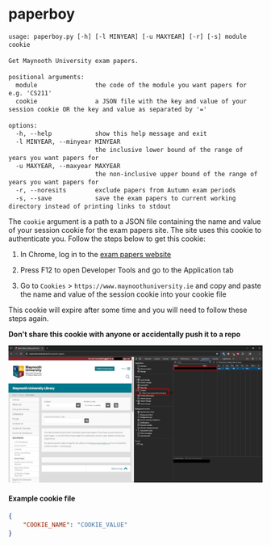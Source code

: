 # paperboy

```
usage: paperboy.py [-h] [-l MINYEAR] [-u MAXYEAR] [-r] [-s] module cookie

Get Maynooth University exam papers.

positional arguments:
  module                the code of the module you want papers for e.g. 'CS211'
  cookie                a JSON file with the key and value of your session cookie OR the key and value as separated by '='

options:
  -h, --help            show this help message and exit
  -l MINYEAR, --minyear MINYEAR
                        the inclusive lower bound of the range of years you want papers for
  -u MAXYEAR, --maxyear MAXYEAR
                        the non-inclusive upper bound of the range of years you want papers for
  -r, --noresits        exclude papers from Autumn exam periods
  -s, --save            save the exam papers to current working directory instead of printing links to stdout
```

The `cookie` argument is a path to a JSON file containing the name and value of your session cookie for the exam papers site. The site uses this cookie to authenticate you. Follow the steps below to get this cookie:

1. In Chrome, log in to the 
   [exam papers website](https://www.maynoothuniversity.ie/library/exam-papers)

2. Press F12 to open Developer Tools and go to the Application tab

3. Go to `Cookies` > `https://www.maynoothuniversity.ie` and copy and paste the name and value
   of the session cookie into your cookie file

This cookie will expire after some time and you will need to follow these steps again.

**Don't share this cookie with anyone or accidentally push it to a repo**

![Chrome Developer Tools screenshot](images/devtools.png)

#### Example cookie file
```json
{
    "COOKIE_NAME": "COOKIE_VALUE"
}
```